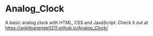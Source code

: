 # Analog_Clock
A basic analog clock with HTML, CSS and JavaScript.
Check it out at https://ankitbanerjee0211.github.io/Analog_Clock/

